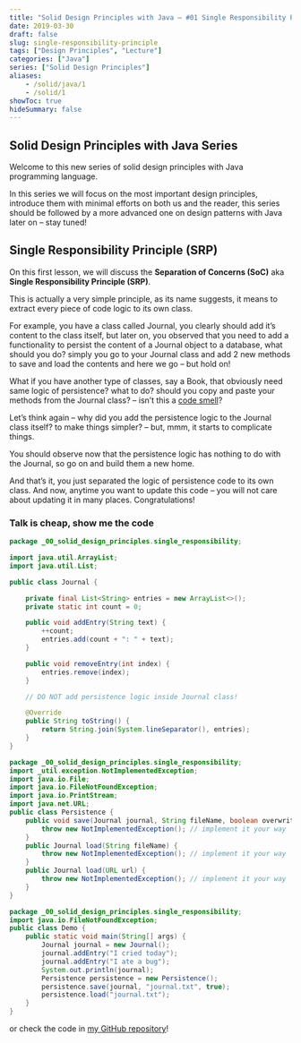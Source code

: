 ```yaml
---
title: "Solid Design Principles with Java – #01 Single Responsibility Principle (SRP)"
date: 2019-03-30
draft: false
slug: single-responsibility-principle
tags: ["Design Principles", "Lecture"]
categories: ["Java"]
series: ["Solid Design Principles"]
aliases:
    - /solid/java/1
    - /solid/1
showToc: true
hideSummary: false
---
```


## Solid Design Principles with Java Series
Welcome to this new series of solid design principles with Java programming language.

In this series we will focus on the most important design principles, introduce them with minimal efforts on both us
and the reader, this series should be followed by a more advanced one on design patterns with Java later on – stay
tuned!

## Single Responsibility Principle (SRP)

On this first lesson, we will discuss the **Separation of Concerns (SoC)** aka **Single Responsibility Principle (SRP)**.

This is actually a very simple principle, as its name suggests, it means to extract every piece of code logic to its
own class.

For example, you have a class called Journal, you clearly should add it’s content to the class itself, but later on, 
you observed that you need to add a functionality to persist the content of a Journal object to a database, what should
you do? simply you go to your Journal class and add 2 new methods to save and load the contents and here we go – but
hold on!

What if you have another type of classes, say a Book, that obviously need same logic of persistence? what to do?
should you copy and paste your methods from the Journal class? – isn’t this
a [code smell](https://en.wikipedia.org/wiki/Code_smell)?

Let’s think again – why did you add the persistence logic to the Journal class itself? to make things simpler?
– but, mmm, it starts to complicate things.

You should observe now that the persistence logic has nothing to do with the Journal, so go on and build them a new home.

And that’s it, you just separated the logic of persistence code to its own class. And now, anytime you want to update
this code – you will not care about updating it in many places. Congratulations!


### Talk is cheap, show me the code

```java
package _00_solid_design_principles.single_responsibility;

import java.util.ArrayList;
import java.util.List;

public class Journal {

    private final List<String> entries = new ArrayList<>();
    private static int count = 0;

    public void addEntry(String text) {
        ++count;
        entries.add(count + ": " + text);
    }

    public void removeEntry(int index) {
        entries.remove(index);
    }

    // DO NOT add persistence logic inside Journal class! 

    @Override
    public String toString() {
        return String.join(System.lineSeparator(), entries);
    }
}
```


```java
package _00_solid_design_principles.single_responsibility;
import _util.exception.NotImplementedException;
import java.io.File;
import java.io.FileNotFoundException;
import java.io.PrintStream;
import java.net.URL;
public class Persistence {
    public void save(Journal journal, String fileName, boolean overwrite) {
        throw new NotImplementedException(); // implement it your way
    }
    public Journal load(String fileName) {
        throw new NotImplementedException(); // implement it your way
    }
    public Journal load(URL url) {
        throw new NotImplementedException(); // implement it your way
    }
}
```


```java
package _00_solid_design_principles.single_responsibility;
import java.io.FileNotFoundException;
public class Demo {
    public static void main(String[] args) {
        Journal journal = new Journal();
        journal.addEntry("I cried today");
        journal.addEntry("I ate a bug");
        System.out.println(journal);
        Persistence persistence = new Persistence();
        persistence.save(journal, "journal.txt", true);
        persistence.load("journal.txt");
    }
}
```

or check the code in [my GitHub repository](https://github.com/mohnoor94/LearningDesignPatterns/tree/master/src/main/java/_00_solid_design_principles/single_responsibility)!
